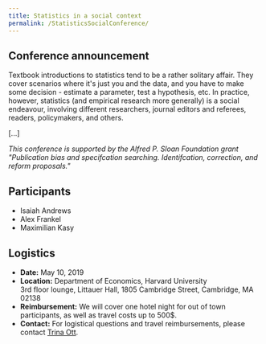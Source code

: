 ```yaml
---
title: Statistics in a social context
permalink: /StatisticsSocialConference/
---
```



## Conference announcement
Textbook introductions to statistics tend to be a rather solitary affair. They cover scenarios where it's just you and the data, and you have to make some decision - estimate a parameter, test a hypothesis, etc.
In practice, however, statistics (and empirical research more generally) is a social endeavour, involving different researchers, journal editors and referees, readers, policymakers, and others.

[...]



*This conference is supported by the Alfred P. Sloan Foundation grant "Publication bias and specifcation searching. Identifcation, correction, and reform proposals."*

## Participants
* Isaiah Andrews
* Alex Frankel
* Maximilian Kasy


## Logistics
* **Date:** May 10, 2019
* **Location:** Department of Economics, Harvard University  
  3rd floor lounge, Littauer Hall, 1805 Cambridge Street, Cambridge, MA 02138
* **Reimbursement:** We will cover one hotel night for out of town participants, as well as travel costs up to 500$.
* **Contact:** For logistical questions and travel reimbursements, please contact [Trina Ott](mailto:ott@fas.harvard.edu).






